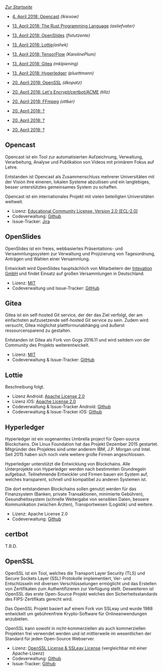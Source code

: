 ---
---

*[Zur Startseite](index.html)*

- [4. April 2018: Opencast](#opencast) *(lkiesow)*

- [13. April 2018: The Rust Programming Language](#Rust) *(astiefvater)*
- [13. April 2018: OpenSlides](#openslides) *(fistutzente)*
- [13. April 2018: Lottie](#lottie)*(ashek)*
- [13. April 2018: TensorFlow](#tensorflow) *(KarolinePlum)*
- [13. April 2018: Gitea](#gitea) *(mklpiening)*
- [13. April 2018: Hyperledger](#hyperledger) *(pluettmann)*
- [20. April 2018: OpenSSL](#openssl) *(dkopatz)*
- [20. April 2018: Let's Encrypt/certbot/ACME](#certbot) *(tillz)*
- [20. April 2018: FFmpeg](http://de.wikipedia.org/wiki/ffmpeg) *(ottker)*
- [20. April 2018: ?](#)
- [20. April 2018: ?](#)
- [20. April 2018: ?](#)



Opencast
--------

Opencast ist ein Tool zur automatisierten Aufzeichnung, Verwaltung,
Verarbeitung, Analyse und Publikation von Videos mit primärem Fokus auf Lehre.

Entstanden ist Opencast als Zusammenschluss mehrerer Universitäten mit der
Vision ihre einenen, lokalen Systeme abzulösen und ein langlebiges, besser
unterstütztes gemeinsames System zu schaffen.

Opencast ist ein internationales Projekt mit vielen beteiligten Universitäten
weltweit.

- Lizenz: [Educational Community License, Version 2.0 (ECL-2.0)
  ](https://github.com/opencast/opencast/blob/develop/LICENSE)
- Codeverwaltung: [Github](https://github.com/opencast/opencast)
- Issue-Tracker: [Jira](https://opencast.jira.com/secure/Dashboard.jspa)

OpenSlides
----------

OpenSlides ist ein freies, webbasiertes Präsentations- und Versammlungssystem
zur Verwaltung und Projizierung von Tagesordnung, Anträgen und Wahlen einer
Versammlung.

Entwickelt wird OpenSlides hauptsächlich von Mitarbeitern der [Intevation
GmbH](https://intevation.de) und findet Einsatz auf großen Versammlungen in
Deutschland.

- Lizenz: [MIT](https://github.com/OpenSlides/OpenSlides/blob/master/LICENSE)
- Codeverwaltung und Issue-Tracker:
  [GitHub](https://github.com/OpenSlides/OpenSlides)

Gitea
-----

Gitea ist ein self-hosted Git service, der der das Ziel verfolgt, der am 
einfachsten aufzusetzende self-hosted Git service zu sein. Zudem wird versucht, 
Gitea möglichst plattformunabhängig und äußerst ressourcensparend zu gestalten.

Entstanden ist Gitea als Fork von Gogs 2016.11 und wird seitdem von der 
Community des Projekts weiterentwickelt.


- Lizenz: [MIT](https://github.com/go-gitea/gitea/blob/master/LICENSE)
- Codeverwaltung & Issue-Tracker: [GitHub](https://github.com/go-gitea/gitea)

Lottie
--------

Beschreibung folgt.

- Lizenz Android: [Apache License 2.0](https://github.com/airbnb/lottie-android/blob/master/LICENSE)
- Lizenz iOS: [Apache License 2.0](https://github.com/airbnb/lottie-ios/blob/master/LICENSE)
- Codeverwaltung & Issue-Tracker Android: [Github](https://github.com/airbnb/lottie-android)
- Codeverwaltung & Issue-Tracker iOS: [Github](https://github.com/airbnb/lottie-ios)

Hyperledger
-----------

Hyperledger ist ein sogenanntes Umbrella project für Open-source Blockchains. Die Linux Foundation hat das Projekt Dezember 2015 gestartet. Mitgründer des Projektes sind unter anderem IBM, J.P. Morgan und Intel. Seit 2015 haben sich noch viele weitere große Firmen angeschlossen. 

Hyperledger unterstützt die Entwicklung von Blockchains. Alle Unterprojekte von Hyperledger werden nach bestimmten Grundregeln aufgebaut. Teilnehmende Entwickler und Firmen bauen ein System auf, welches transparent, schnell und kompatibel zu anderen Systemen ist. 

Die dort entstandenen Blockchains sollen genutzt werden für das Finanzsystem (Banken, private Transaktionen, minimierte Gebühren), Gesundheitssystem (schnelle Weitergabe von sensiblen Daten, bessere Kommunikation zwischen Ärzten), Transportwesen (Logistik) und weitere.

- Lizenz: Apache License 2.0
- Codeverwaltung: [Github](https://github.com/hyperledger)

certbot
-----------

T.B.D.


OpenSSL
-----------

OpenSSL ist ein Tool, welches die Transport Layer Security (TLS) und Secure Sockets Layer (SSL) Protokolle implementiert, Ver- und Entschlüsseln mit diversen Verschlüsselungen ermöglicht und das Erstellen von Zertifikaten zum Authentifizieren zur Verfügung stellt. Desweiteren ist OpenSSL das erste Open-Source Projekt welches den Sicherheitsstandards des FIPS-Zertifikats gerecht wird.

Das OpenSSL Projekt basiert auf einem Fork von SSLeay und wurde 1988 entwickelt um gebührenfreie Krypto-Software für Onlineanwendungen anzubieten. 

OpenSSL kann sowohl in nicht-kommerziellen als auch kommerziellen Projekten frei verwendet werden und ist mittlerweile im wesentlichen der Standard für jeden Open-Source Webserver.

- Lizenz: [OpenSSL License & SSLeay License](https://github.com/openssl/openssl/blob/master/LICENSE) (vergleichbar mit einer Apache-Lizenz)
- Codeverwaltung: [Github](https://github.com/openssl/openssl)
- Issue-Tracker: [Github](https://github.com/openssl/openssl/issues)

